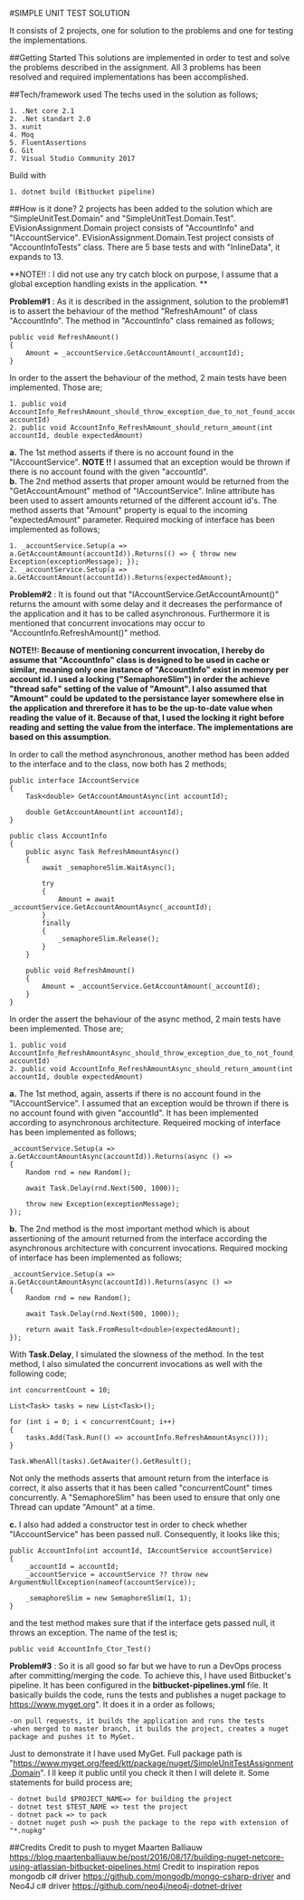 #SIMPLE UNIT TEST SOLUTION

It consists of 2 projects, one for solution to the problems and one for testing the implementations.

##Getting Started
This solutions are implemented in order to test and solve the problems described in the assignment. All 3 problems has been resolved and required implementations has been accomplished.

##Tech/framework used
The techs used in the solution as follows;
	
    1. .Net core 2.1
	2. .Net standart 2.0
	3. xunit
	4. Moq
	5. FluentAssertions
	6. Git
    7. Visual Studio Community 2017
    
Build with
	
    1. dotnet build (Bitbucket pipeline)
	
##How is it done?
2 projects has been added to the solution which are "SimpleUnitTest.Domain" and "SimpleUnitTest.Domain.Test". 
EVisionAssignment.Domain project consists of "AccountInfo" and "IAccountService".
EVisionAssignment.Domain.Test project consists of "AccountInfoTests" class. There are 5 base tests and with "InlineData", it expands to 13.

**NOTE!! : I did not use any try catch block on purpose, I assume that a global exception handling exists in the application. **

**Problem#1** : As it is described in the assignment, solution to the problem#1 is to assert the behaviour of the method "RefreshAmount" of class "AccountInfo". The method in "AccountInfo" class remained as follows;

    public void RefreshAmount()
    {
        Amount = _accountService.GetAccountAmount(_accountId);
    }
		
In order to the assert the behaviour of the method, 2 main tests have been implemented. Those are;

    1. public void AccountInfo_RefreshAmount_should_throw_exception_due_to_not_found_account(int accountId)
	2. public void AccountInfo_RefreshAmount_should_return_amount(int accountId, double expectedAmount)

**a.** The 1st method asserts if there is no account found in the "IAccountService". **NOTE !!** I assumed that an exception would be thrown if there is no account found with the given "accountId".  		
**b.** The 2nd method asserts that proper amount would be returned from the "GetAccountAmount" method of "IAccountService". Inline attribute has been used to assert amounts returned of the different account id's. The method asserts that 
"Amount" property is equal to the incoming "expectedAmount" parameter. Required mocking of interface has been implemented as follows;

	1. _accountService.Setup(a => a.GetAccountAmount(accountId)).Returns(() => { throw new Exception(exceptionMessage); });
	2. _accountService.Setup(a => a.GetAccountAmount(accountId)).Returns(expectedAmount);

**Problem#2** : It is found out that "IAccountService.GetAccountAmount()" returns the amount with some delay and it decreases the performance of the application and it has to be called asynchronous. Furthermore it is mentioned that 
concurrent invocations may occur to "AccountInfo.RefreshAmount()" method.

**NOTE!!: Because of mentioning concurrent invocation, I hereby do assume that "AccountInfo" class is designed to be used in cache or similar, meaning only one instance of "AccountInfo" exist in memory per account id. I used a locking ("SemaphoreSlim") in order the achieve "thread safe" setting of 
the value of "Amount". I also assumed that "Amount" could be updated to the persistance layer somewhere else in the application and threrefore it has to be the up-to-date value when reading the value of it. Because of that, I used the locking it right before 
reading and setting the value from the interface. The implementations are based on this assumption.**

In order to call the method asynchronous, another method has been added to the interface and to the class, now both has 2 methods;

    public interface IAccountService
    {
        Task<double> GetAccountAmountAsync(int accountId);

        double GetAccountAmount(int accountId);
    }
	
	public class AccountInfo
    {
        public async Task RefreshAmountAsync()
        {
            await _semaphoreSlim.WaitAsync();

            try
            {
                Amount = await _accountService.GetAccountAmountAsync(_accountId);
            }
            finally
            {
                _semaphoreSlim.Release();
            }
        }

        public void RefreshAmount()
        {
            Amount = _accountService.GetAccountAmount(_accountId);
        }
    }

In order the assert the behaviour of the async method, 2 main tests have been implemented. Those are;

	1. public void AccountInfo_RefreshAmountAsync_should_throw_exception_due_to_not_found_account(int accountId)
	2. public void AccountInfo_RefreshAmountAsync_should_return_amount(int accountId, double expectedAmount)

**a.** The 1st method, again, asserts if there is no account found in the "IAccountService". I assumed that an exception would be thrown if there is no account found with given "accountId". It has been implemented according 
to asynchronous architecture. Requeired mocking of interface has been implemented as follows;

	_accountService.Setup(a => a.GetAccountAmountAsync(accountId)).Returns(async () =>
    {
        Random rnd = new Random();

        await Task.Delay(rnd.Next(500, 1000));

        throw new Exception(exceptionMessage);
    });

**b.** The 2nd method is the most important method which is about assertioning of the amount returned from the interface according the asynchronous architecture with concurrent invocations. Required mocking of interface has been 
implemented as follows;

	_accountService.Setup(a => a.GetAccountAmountAsync(accountId)).Returns(async () =>
    {
        Random rnd = new Random();

        await Task.Delay(rnd.Next(500, 1000));
        
        return await Task.FromResult<double>(expectedAmount);
    });
			
With **Task.Delay**, I simulated the slowness of the method. In the test method, I also simulated the concurrent invocations as well with the following code;
    
    int concurrentCount = 10;
    
	List<Task> tasks = new List<Task>();

    for (int i = 0; i < concurrentCount; i++)
    {
        tasks.Add(Task.Run(() => accountInfo.RefreshAmountAsync()));
    }

    Task.WhenAll(tasks).GetAwaiter().GetResult();

Not only the methods asserts that amount return from the interface is correct, it also asserts that it has been called "concurrentCount" times concurrently. A "SemaphoreSlim" has been used to ensure that only one Thread can update
"Amount" at a time.

**c.** I also had added a constructor test in order to check whether "IAccountService" has been passed null. Consequently, it looks like this;

	public AccountInfo(int accountId, IAccountService accountService)
    {
        _accountId = accountId;
        _accountService = accountService ?? throw new ArgumentNullException(nameof(accountService));

        _semaphoreSlim = new SemaphoreSlim(1, 1);
    }

and the test method makes sure that if the interface gets passed null, it throws an exception. The name of the test is;
	
	public void AccountInfo_Ctor_Test()


**Problem#3** : So it is all good so far but we have to run a DevOps process after committing/merging the code. To achieve this, I have used Bitbucket's pipeline. It has been configured in the **bitbucket-pipelines.yml** file. It basically
builds the code, runs the tests and publishes a nuget package to https://www.myget.org". It does it in a order as follows;
    
    -on pull requests, it builds the application and runs the tests
    -when merged to master branch, it builds the project, creates a nuget package and pushes it to MyGet.

Just to demonstrate it I have used MyGet. Full package path is "https://www.myget.org/feed/ktt/package/nuget/SimpleUnitTestAssignment.Domain". I ll keep it public until you check it
then I will delete it. Some statements for build process are;

	- dotnet build $PROJECT_NAME=> for building the project
	- dotnet test $TEST_NAME => test the project 
	- dotnet pack => to pack
	- dotnet nuget push => push the package to the repo with extension of "*.nupkg"


##Credits
	Credit to push to myget Maarten Balliauw https://blog.maartenballiauw.be/post/2016/08/17/building-nuget-netcore-using-atlassian-bitbucket-pipelines.html
	Credit to inspiration repos mongodb c# driver https://github.com/mongodb/mongo-csharp-driver and Neo4J c# driver https://github.com/neo4j/neo4j-dotnet-driver
